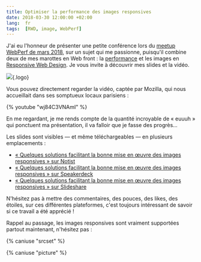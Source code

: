```yaml
---
title: Optimiser la performance des images responsives
date: 2018-03-30 12:00:00 +02:00
lang:  fr
tags:  [RWD, image, WebPerf]
---
```


J'ai eu l'honneur de présenter une petite conférence lors du [meetup WebPerf de mars 2018](https://www.clever-age.com/fr/news/soiree-performances-web-paris-mars-2018/), sur un sujet qui me passionne, puisqu'il combine deux de mes marottes en Web front : la [performance](/tags/webperf/) et les images en [Responsive Web Design](/tags/rwd/). Je vous invite à découvrir mes slides et la vidéo.

![](/assets/logos/web-performance-paris.png){.logo}

Vous pouvez directement regarder la vidéo, captée par Mozilla, qui nous accueillait dans ses somptueux locaux parisiens :

{% youtube "wj84C3VNAmI" %}

En me regardant, je me rends compte de la quantité incroyable de « euuuh » qui ponctuent ma présentation, il va falloir que je fasse des progrès…

Les slides sont visibles — et même téléchargeables — en plusieurs emplacements :

* [« Quelques solutions facilitant la bonne mise en œuvre des images responsives » sur Notist](https://talks.nicolas-hoizey.com/Vr3Sme/quelques-solutions-facilitant-la-bonne-mise-en-oeuvre-des-images-responsives)
* [« Quelques solutions facilitant la bonne mise en œuvre des images responsives » sur Speakerdeck](https://speakerdeck.com/nhoizey/quelques-solutions-facilitant-la-bonne-mise-en-oeuvre-des-images-responsives-paris-webperf-meetup)
* [« Quelques solutions facilitant la bonne mise en œuvre des images responsives » sur Slideshare](https://www.slideshare.net/nhoizey/solutions-pour-images-responsives-paris-webperf-meetup)

N'hésitez pas à mettre des commentaires, des pouces, des likes, des étoiles, sur ces différentes plateformes, c'est toujours intéressant de savoir si ce travail a été apprécié !

Rappel au passage, les images responsives sont vraiment supportées partout maintenant, n'hésitez pas :

{% caniuse "srcset" %}

{% caniuse "picture" %}
